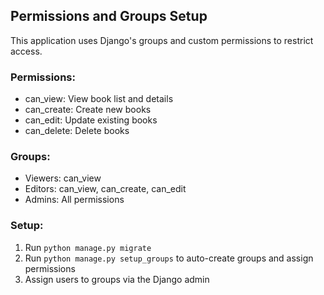


## Permissions and Groups Setup

This application uses Django's groups and custom permissions to restrict access.

### Permissions:
- can_view: View book list and details
- can_create: Create new books
- can_edit: Update existing books
- can_delete: Delete books

### Groups:
- Viewers: can_view
- Editors: can_view, can_create, can_edit
- Admins: All permissions

### Setup:
1. Run `python manage.py migrate`
2. Run `python manage.py setup_groups` to auto-create groups and assign permissions
3. Assign users to groups via the Django admin
